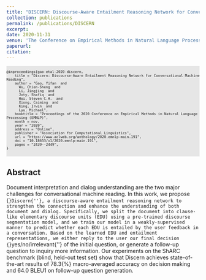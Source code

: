 ```yaml
---
title: "DISCERN: Discourse-Aware Entailment Reasoning Network for Conversational Machine Reading"
collection: publications
permalink: /publications/DISCERN
excerpt: 
date: 2020-11-31
venue: 'The Conference on Empirical Methods in Natural Language Processing (EMNLP)'
paperurl: 
citation: 
---
```


<pre style="background-color: rgb(230,230,230);white-space: pre-wrap;">
<font size="1">
@inproceedings{gao-etal-2020-discern,
    title = "Discern: Discourse-Aware Entailment Reasoning Network for Conversational Machine Reading",
    author = "Gao, Yifan  and
      Wu, Chien-Sheng  and
      Li, Jingjing  and
      Joty, Shafiq  and
      Hoi, Steven C.H.  and
      Xiong, Caiming  and
      King, Irwin  and
      Lyu, Michael",
    booktitle = "Proceedings of the 2020 Conference on Empirical Methods in Natural Language Processing (EMNLP)",
    month = nov,
    year = "2020",
    address = "Online",
    publisher = "Association for Computational Linguistics",
    url = "https://www.aclweb.org/anthology/2020.emnlp-main.191",
    doi = "10.18653/v1/2020.emnlp-main.191",
    pages = "2439--2449",
}
</font>
</pre>

## Abstract
Document interpretation and dialog understanding are the two major challenges for conversational machine reading. In this work, we propose {``}Discern{''}, a discourse-aware entailment reasoning network to strengthen the connection and enhance the understanding of both document and dialog. Specifically, we split the document into clause-like elementary discourse units (EDU) using a pre-trained discourse segmentation model, and we train our model in a weakly-supervised manner to predict whether each EDU is entailed by the user feedback in a conversation. Based on the learned EDU and entailment representations, we either reply to the user our final decision {``}yes/no/irrelevant{''} of the initial question, or generate a follow-up question to inquiry more information. Our experiments on the ShARC benchmark (blind, held-out test set) show that Discern achieves state-of-the-art results of 78.3{\%} macro-averaged accuracy on decision making and 64.0 BLEU1 on follow-up question generation.
